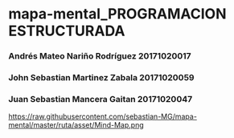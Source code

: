 # mapa-mental_PROGRAMACION ESTRUCTURADA
### Andrés Mateo Nariño Rodríguez 20171020017
### John Sebastian Martinez Zabala 20171020059
### Juan Sebastian Mancera Gaitan 20171020047
https://raw.githubusercontent.com/sebastian-MG/mapa-mental/master/ruta/asset/Mind-Map.png




